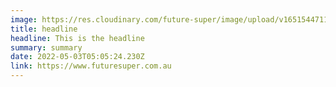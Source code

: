 ```yaml
---
image: https://res.cloudinary.com/future-super/image/upload/v1651544711/student-with-megaphone.png
title: headline
headline: This is the headline
summary: summary
date: 2022-05-03T05:05:24.230Z
link: https://www.futuresuper.com.au
---
```

